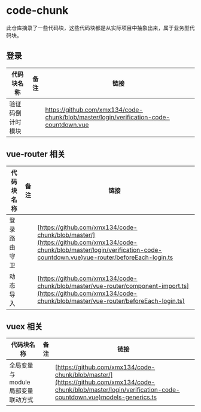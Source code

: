 # code-chunk
此仓库摘录了一些代码块，这些代码块都是从实际项目中抽象出来，属于业务型代码块。

## 登录

| 代码块名称       | 备注 | 链接                                                                                     |
| ---------------- | ---- | ---------------------------------------------------------------------------------------- |
| 验证码倒计时模块 |      | <https://github.com/xmx134/code-chunk/blob/master/login/verification-code-countdown.vue> |

## vue-router 相关

| 代码块名称   | 备注 | 链接                                                                                                                                                                      |
| ------------ | ---- | ------------------------------------------------------------------------------------------------------------------------------------------------------------------------- |
| 登录路由守卫 |      | [https://github.com/xmx134/code-chunk/blob/master/](https://github.com/xmx134/code-chunk/blob/master/login/verification-code-countdown.vue)vue-router/beforeEach-login.ts |
| 动态导入     |      | [https://github.com/xmx134/code-chunk/blob/master/vue-router/component-import.ts](https://github.com/xmx134/code-chunk/blob/master/vue-router/beforeEach-login.ts)        |

## vuex 相关

| 代码块名称                         | 备注 | 链接                                                                                                                                                          |
| ---------------------------------- | ---- | ------------------------------------------------------------------------------------------------------------------------------------------------------------- |
| 全局变量与 module 局部变量联动方式 |      | [https://github.com/xmx134/code-chunk/blob/master/](https://github.com/xmx134/code-chunk/blob/master/login/verification-code-countdown.vue)models-generics.ts |
